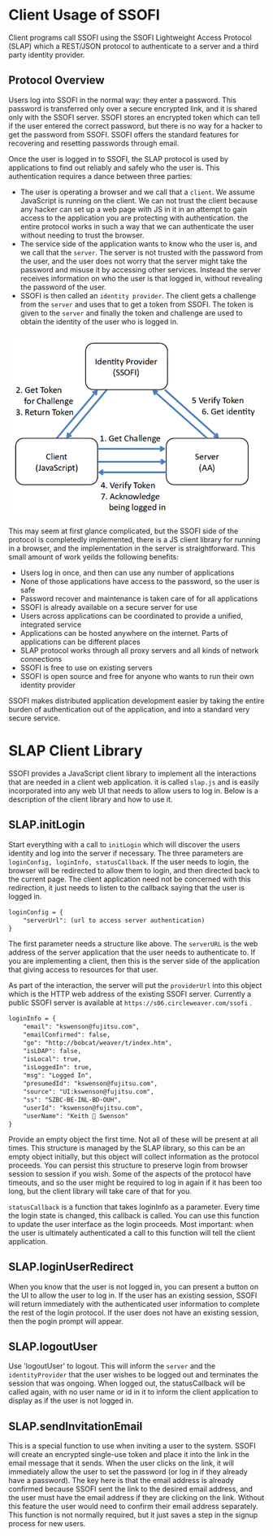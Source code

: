 # Client Usage of SSOFI

Client programs call SSOFI using the SSOFI Lightweight Access Protocol (SLAP) which a REST/JSON protocol
to authenticate to a server and a third party identity provider.

## Protocol Overview

Users log into SSOFI in the normal way: they enter a password.  This password is transferred only over a secure encrypted link, and it is shared only with the SSOFI server.  SSOFI stores an encrypted token which can tell if the user entered the correct password, but there is no way for a hacker to get the password from SSOFI.  SSOFI offers the standard features for recovering and resetting passwords through email.

Once the user is logged in to SSOFI, the SLAP protocol is used by applications to find out reliably and safely who the user is. This authentication requires a dance between three parties:

* The user is operating a browser and we call that a `client`.  We assume JavaScript is running on the client.  We can not trust the client because any hacker can set up a web page with JS in it in an attempt to gain access to the application you are protecting with authentication.   the entire protocol works in such a way that we can authenticate the user without needing to trust the browser.
* The service side of the application wants to know who the user is, and we call that the `server`.  The server is not trusted with the password from the user, and the user does not worry that the server might take the password and misuse it by accessing other services.  Instead the server receives information on who the user is that logged in, without revealing the password of the user.
* SSOFI is then called an `identity provider`.  The client gets a challenge from the `server` and uses that to get a token from SSOFI.  The token is given to the `server` and finally the token and challenge are used to obtain the identity of the user who is logged in.  

![protocol image](protocol-1.png)

This may seem at first glance complicated, but the SSOFI side of the protocol is completedly implemented, there is a JS client library for running in a browser, and the implementation in the server is straightforward.  This small amount of work yeilds the following benefits:

* Users log in once, and then can use any number of applications
* None of those applications have access to the password, so the user is safe
* Password recover and maintenance is taken care of for all applications
* SSOFI is already available on a secure server for use
* Users across applications can be coordinated to provide a unified, integrated service
* Applications can be hosted anywhere on the internet.  Parts of applications can be different places
* SLAP protocol works through all proxy servers and all kinds of network connections
* SSOFI is free to use on existing servers
* SSOFI is open source and free for anyone who wants to run their own identity provider

SSOFI makes distributed application development easier by taking the entire burden of authentication out of the application, and into a standard very secure service.

# SLAP Client Library

SSOFI provides a JavaScript client library to implement all the interactions that are needed in a client web application.  it is called `slap.js` and is easily incorporated into any web UI that needs to allow users to log in.  Below is a description of the client library and how to use it.

## SLAP.initLogin

Start everything with a call to `initLogin` which will discover the users identity and log into
the server if necessary.  The three parameters are `loginConfig, loginInfo, statusCallback`.  If the user needs to login, the browser will be redirected to allow them to login, and then directed back to the current page.  The client application need not be concerned with this redirection, it just needs to listen to the callback saying that the user is logged in.

```
loginConfig = {
    "serverUrl": (url to access server authentication)
}
```

The first parameter needs a structure like above.   The `serverURL` is the web address of the server application that the user needs to authenticate to.  If you are implementing a client, then this is the server side of the application that giving access to resources for that user.  

As part of the interaction, the server will put the `providerUrl` into this object which is the HTTP web address of the existing SSOFI server. Currently a public SSOFI server is available at `https://s06.circleweaver.com/ssofi` . 


```
loginInfo = {
    "email": "kswenson@fujitsu.com",
    "emailConfirmed": false,
    "go": "http://bobcat/weaver/t/index.htm",
    "isLDAP": false,
    "isLocal": true,
    "isLoggedIn": true,
    "msg": "Logged In",
    "presumedId": "kswenson@fujitsu.com",
    "source": "UI:kswenson@fujitsu.com",
    "ss": "SZBC-BE-INL-BD-OUH",
    "userId": "kswenson@fujitsu.com",
    "userName": "Keith 🥴 Swenson"
}
```

Provide an empty object the first time.  Not all of these will be present at all times.   This structure is managed by the SLAP library, so this can be an empty object initially, but this object will collect information as the protocol proceeds.  You can persist this structure to preserve login from browser session to session if you wish.  Some of the aspects of the protocol have timeouts, and so the user might be required to log in again if it has been too long, but the client library will take care of that for you.

`statusCallback` is a function that takes loginInfo as a parameter.  Every time
the login state is changed, this callback is called.  You can use this function to update the user interface as the login proceeds.  Most important: when the user is ultimately authenticated a call to this function will tell the client application.

## SLAP.loginUserRedirect

When you know that the user is not logged in, you can present a button on the UI to allow the user to log in.  If the user has an existing session, SSOFI will return immediately with the authenticated user information to complete the rest of the login protocol.  If the user does not have an existing session, then the pogin prompt will appear.

## SLAP.logoutUser

Use 'logoutUser' to logout.  This will inform the `server` and the `identityProvider` that the user wishes to be logged out and terminates the session that was ongoing.   When logged out, the statusCallback will be called again, with no user name or id in it to inform the client application to display as if the user is not logged in.

## SLAP.sendInvitationEmail

This is a special function to use when inviting a user to the system.  SSOFI will create an encrypted single-use token and place it into the link in the email message that it sends.  When the user clicks on the link, it will immediately allow the user to set the password (or log in if they already have a password).  The key here is that the email address is already confirmed because SSOFI sent the link to the desired email address, and the user must have the email address if they are clicking on the link.  Without this feature the user would need to confirm their email address separately.  This function is not normally required, but it just saves a step in the signup process for new users.



